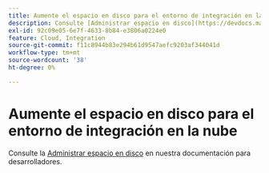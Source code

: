 ```yaml
---
title: Aumente el espacio en disco para el entorno de integración en la nube
description: Consulte [Administrar espacio en disco](https://devdocs.magento.com/guides/v2.3/cloud/project/manage-disk-space.html) en nuestra documentación para desarrolladores.
exl-id: 92c09e05-6e7f-4633-8b84-e3806a0224e0
feature: Cloud, Integration
source-git-commit: f11c8944b83e294b61d9547aefc9203af344041d
workflow-type: tm+mt
source-wordcount: '38'
ht-degree: 0%

---
```


# Aumente el espacio en disco para el entorno de integración en la nube

Consulte la [Administrar espacio en disco](https://devdocs.magento.com/guides/v2.3/cloud/project/manage-disk-space.html) en nuestra documentación para desarrolladores.
